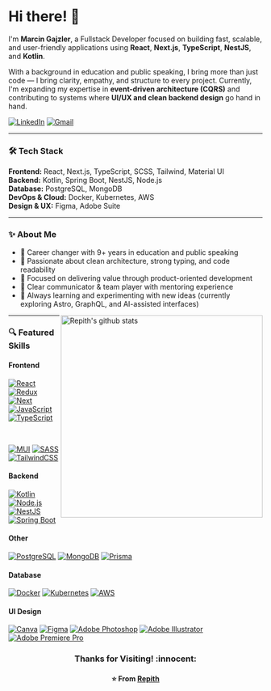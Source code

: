 # Hi there! 👋

I'm **Marcin Gajzler**, a Fullstack Developer focused on building fast, scalable, and user-friendly applications using **React**, **Next.js**, **TypeScript**, **NestJS**, and **Kotlin**.

With a background in education and public speaking, I bring more than just code — I bring clarity, empathy, and structure to every project. Currently, I'm expanding my expertise in **event-driven architecture (CQRS)** and contributing to systems where **UI/UX and clean backend design** go hand in hand.

[![LinkedIn](https://img.shields.io/badge/-Marcin%20Gajzler-blue?style=flat&logo=Linkedin&logoColor=white)](https://www.linkedin.com/in/marcin-gajzler/)
[![Gmail](https://img.shields.io/badge/-marcin.mcgajzler-c14438?style=flat&logo=Gmail&logoColor=white)](mailto:marcin.mcgajzler@gmail.com)

---

### 🛠️ Tech Stack

**Frontend:** React, Next.js, TypeScript, SCSS, Tailwind, Material UI  
**Backend:** Kotlin, Spring Boot, NestJS, Node.js  
**Database:** PostgreSQL, MongoDB  
**DevOps & Cloud:** Docker, Kubernetes, AWS  
**Design & UX:** Figma, Adobe Suite  

---

### ✨ About Me

- 🔁 Career changer with 9+ years in education and public speaking
- 🧠 Passionate about clean architecture, strong typing, and code readability
- 🚀 Focused on delivering value through product-oriented development
- 💬 Clear communicator & team player with mentoring experience
- 🎯 Always learning and experimenting with new ideas (currently exploring Astro, GraphQL, and AI-assisted interfaces)


<a href="https://github.com/Repith?tab=repositories">
  <img width="400" align="right" alt="Repith's github stats"
       src="https://github-readme-stats.vercel.app/api?username=repith&show_icons=true&theme=algolia&count_private=true" />
</a>

---

### 🔍 Featured Skills


#### Frontend

[![React][React.js]][React-url]
[![Redux][Redux]][Redux-url]
[![Next][Next.js]][Next-url]
[![JavaScript][JavaScript]][JavaScript-url]
[![TypeScript][TypeScript]][TypeScript-url]

<br>

[![MUI][MUI]][MUI-url]
[![SASS][SASS]][SASS-url]
[![TailwindCSS][TailwindCSS]][TailwindCSS-url]

#### Backend

[![Kotlin][Kotlin]][Kotlin-url]
[![Node.js][Node.js]][Node-url]
[![NestJS][NestJS]][NestJS-url]
[![Spring Boot][Spring Boot]][Spring-url]

#### Other 

[![PostgreSQL][PostgreSQL]][PostgreSQL-url]
[![MongoDB][MongoDB]][MongoDB-url]
[![Prisma][Prisma]][Prisma-url]

#### Database

[![Docker][Docker]][Docker-url]
[![Kubernetes][Kubernetes]][Kubernetes-url]
[![AWS][AWS]][AWS-url]

#### UI Design

[![Canva][Canva]][Canva-url]
[![Figma][Figma]][Figma-url]
[![Adobe Photoshop][Adobe Photoshop]][Adobe Photoshop-url]
[![Adobe Illustrator][Adobe Illustrator]][Adobe Illustrator-url]
[![Adobe Premiere Pro][Adobe Premiere Pro]][Adobe Premiere Pro-url]


</p>

<h3 align="center"> Thanks for Visiting! :innocent:</h3>
<h4 align="center">
  
  :star: From [Repith](https://github.com/Repith)

</h4>


<!-- MARKDOWN LINKS & IMAGES -->
[JavaScript]: https://img.shields.io/badge/javascript-%23323330.svg?style=for-the-badge&logo=javascript&logoColor=%23F7DF1E
[JavaScript-url]: https://developer.mozilla.org/en-US/docs/Web/JavaScript
[TypeScript]: https://img.shields.io/badge/typescript-%23007ACC.svg?style=for-the-badge&logo=typescript&logoColor=white
[TypeScript-url]: https://www.typescriptlang.org
[HTML]: https://img.shields.io/badge/html5-%23E34F26.svg?style=for-the-badge&logo=html5&logoColor=white
[HTML-url]: https://developer.mozilla.org/en-US/docs/Web/HTML
[CSS]: https://img.shields.io/badge/css3-%231572B6.svg?style=for-the-badge&logo=css3&logoColor=white
[CSS-url]: https://developer.mozilla.org/en-US/docs/Web/CSS
[Wordpress]: https://img.shields.io/badge/WordPress-%23117AC9.svg?style=for-the-badge&logo=WordPress&logoColor=white
[Wordpress-url]: https://wordpress.org
[Next.js]: https://img.shields.io/badge/next.js-000000?style=for-the-badge&logo=nextdotjs&logoColor=white
[Redux]: https://img.shields.io/badge/redux-%23593d88.svg?style=for-the-badge&logo=redux&logoColor=white
[Redux-url]: https://redux.js.org
[Next-url]: https://nextjs.org/
[React.js]: https://img.shields.io/badge/React-20232A?style=for-the-badge&logo=react&logoColor=61DAFB
[React-url]: https://reactjs.org/
[MUI]: https://img.shields.io/badge/MUI-%230081CB.svg?style=for-the-badge&logo=mui&logoColor=white
[MUI-url]: https://mui.com
[SASS]: https://img.shields.io/badge/SASS-hotpink.svg?style=for-the-badge&logo=SASS&logoColor=white
[SASS-url]: https://sass-lang.com
[Bootstrap.com]: https://img.shields.io/badge/Bootstrap-563D7C?style=for-the-badge&logo=bootstrap&logoColor=white
[Bootstrap-url]: https://getbootstrap.com
[TailwindCSS]: https://img.shields.io/badge/tailwindcss-11a1f5.svg?style=for-the-badge&logo=tailwind-css&logoColor=white
[TailwindCSS-url]: https://tailwindcss.com
[Prisma]: https://img.shields.io/badge/Prisma-f5f5f5?style=for-the-badge&logo=Prisma&logoColor=black
[Prisma-url]: https://www.prisma.io
[MongoDB]: https://img.shields.io/badge/MongoDB-%234ea94b.svg?style=for-the-badge&logo=mongodb&logoColor=white
[MongoDB-url]: https://www.mongodb.com
[Canva]: https://img.shields.io/badge/Canva-%2300C4CC.svg?style=for-the-badge&logo=Canva&logoColor=white
[Canva-url]: https://www.canva.com
[Figma]: https://img.shields.io/badge/figma-%23F24E1E.svg?style=for-the-badge&logo=figma&logoColor=white
[Figma-url]: https://www.figma.com
[Adobe Photoshop]: https://img.shields.io/badge/adobe%20photoshop-%2331A8FF.svg?style=for-the-badge&logo=adobe%20photoshop&logoColor=white
[Adobe Photoshop-url]: https://www.adobe.com/pl/products/photoshop/landpa.html
[Adobe Illustrator]: https://img.shields.io/badge/adobe%20illustrator-%23FF9A00.svg?style=for-the-badge&logo=adobe%20illustrator&logoColor=white
[Adobe Illustrator-url]: https://www.adobe.com/pl/products/illustrator.html
[Adobe Premiere Pro]: https://img.shields.io/badge/Adobe%20Premiere%20Pro-9999FF.svg?style=for-the-badge&logo=Adobe%20Premiere%20Pro&logoColor=white
[Adobe Premiere Pro-url]: https://www.adobe.com/pl/products/premiere.html
[Node.js]: https://img.shields.io/badge/node.js-339933?style=for-the-badge&logo=nodedotjs&logoColor=white
[Node-url]: https://nodejs.org/

[NestJS]: https://img.shields.io/badge/nestjs-E0234E?style=for-the-badge&logo=nestjs&logoColor=white
[NestJS-url]: https://nestjs.com/

[PostgreSQL]: https://img.shields.io/badge/postgresql-316192?style=for-the-badge&logo=postgresql&logoColor=white
[PostgreSQL-url]: https://www.postgresql.org/

[Docker]: https://img.shields.io/badge/docker-2496ED.svg?style=for-the-badge&logo=docker&logoColor=white
[Docker-url]: https://www.docker.com/

[Kubernetes]: https://img.shields.io/badge/kubernetes-326ce5?style=for-the-badge&logo=kubernetes&logoColor=white
[Kubernetes-url]: https://kubernetes.io/

[AWS]: https://img.shields.io/badge/AWS-232F3E?style=for-the-badge&logo=amazon-aws&logoColor=white
[AWS-url]: https://aws.amazon.com/

[Kotlin]: https://img.shields.io/badge/Kotlin-0095D5?style=for-the-badge&logo=Kotlin&logoColor=white
[Kotlin-url]: https://kotlinlang.org/

[Spring Boot]: https://img.shields.io/badge/Spring_Boot-6DB33F?style=for-the-badge&logo=spring-boot&logoColor=white
[Spring-url]: https://spring.io/projects/spring-boot
